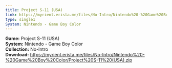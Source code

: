 ```yaml
---
title: Project S-11 (USA)
link: https://myrient.erista.me/files/No-Intro/Nintendo%20-%20Game%20Boy%20Color/Project%20S-11%20(USA).zip
type: single1
System: Nintendo - Game Boy Color
---
```

<b>Game:</b> Project S-11 (USA)<br>
<b>System:</b> Nintendo - Game Boy Color<br>
<b>Collection:</b> No-Intro<br>
<b>Download:</b> https://myrient.erista.me/files/No-Intro/Nintendo%20-%20Game%20Boy%20Color/Project%20S-11%20(USA).zip